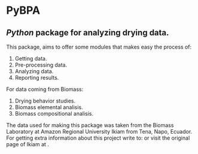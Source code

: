 # PyBPA
## *Python* package for analyzing drying data.
This package, aims to offer some modules that makes easy the process of:
1. Getting data.
1. Pre-processing data.
1. Analyzing data.
1. Reporting results.

For data coming from Biomass:
<ol>
<li>Drying behavior studies.</li>
<li>Biomass elemental analisis.</li>
<li>Biomass compositional analisis.</li>
 </ol>
The data used for making this package was taken from the Biomass Laboratory at Amazon Regional University Ikiam from Tena, Napo, Ecuador. For getting extra information about this project write to: <cristianpaulac@gmail.com> or visit the original page of Ikiam at <https://www.ikiam.edu.ec/>.
